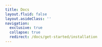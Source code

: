 ```yaml
---
title: Docs
layout.fluid: false
layout.asideClass: ''
navigation:
  exclusive: true
  collapse: true
  redirect: /docs/get-started/installation
---
```

